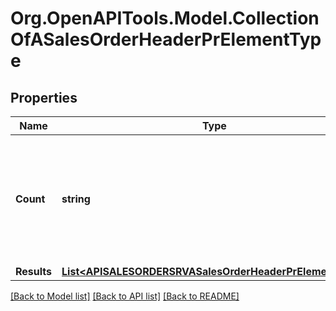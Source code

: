 # Org.OpenAPITools.Model.CollectionOfASalesOrderHeaderPrElementType

## Properties

Name | Type | Description | Notes
------------ | ------------- | ------------- | -------------
**Count** | **string** | The number of entities in the collection. Available when using the [$inlinecount](https://help.sap.com/doc/5890d27be418427993fafa6722cdc03b/Cloud/en-US/OdataV2.pdf#page&#x3D;67) query option. | [optional] 
**Results** | [**List&lt;APISALESORDERSRVASalesOrderHeaderPrElementType&gt;**](APISALESORDERSRVASalesOrderHeaderPrElementType.md) |  | [optional] 

[[Back to Model list]](../README.md#documentation-for-models) [[Back to API list]](../README.md#documentation-for-api-endpoints) [[Back to README]](../README.md)

